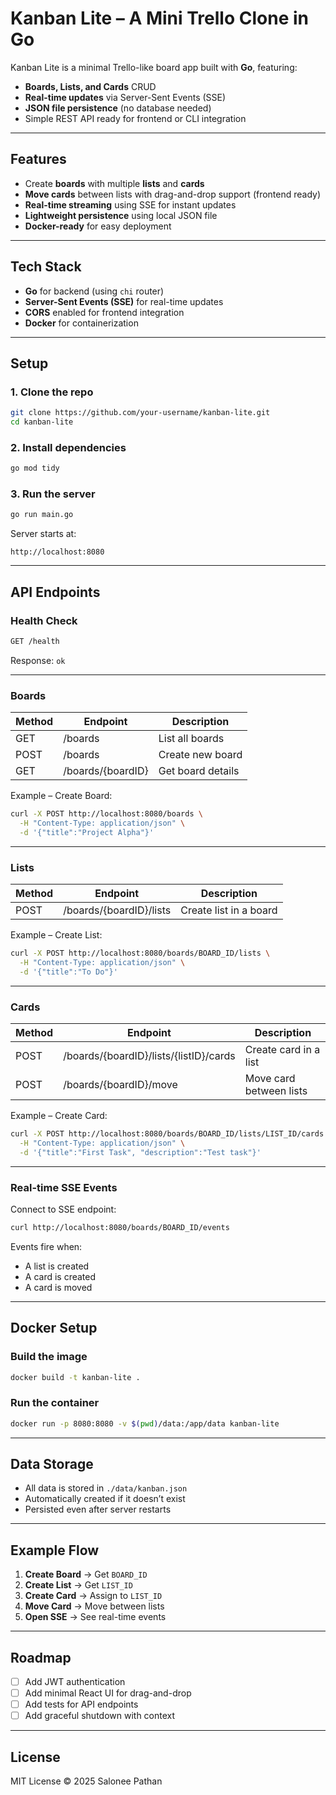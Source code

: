 # Kanban Lite – A Mini Trello Clone in Go

Kanban Lite is a minimal Trello-like board app built with **Go**, featuring:
- **Boards, Lists, and Cards** CRUD
- **Real-time updates** via Server-Sent Events (SSE)
- **JSON file persistence** (no database needed)
- Simple REST API ready for frontend or CLI integration

---

## Features

- Create **boards** with multiple **lists** and **cards**
- **Move cards** between lists with drag-and-drop support (frontend ready)
- **Real-time streaming** using SSE for instant updates
- **Lightweight persistence** using local JSON file
- **Docker-ready** for easy deployment

---

## Tech Stack

- **Go** for backend (using `chi` router)
- **Server-Sent Events (SSE)** for real-time updates
- **CORS** enabled for frontend integration
- **Docker** for containerization

---

## Setup

### 1. Clone the repo
```bash
git clone https://github.com/your-username/kanban-lite.git
cd kanban-lite
````

### 2. Install dependencies

```bash
go mod tidy
```

### 3. Run the server

```bash
go run main.go
```

Server starts at:

```
http://localhost:8080
```

---

## API Endpoints

### Health Check

```bash
GET /health
```

Response: `ok`

---

### Boards

| Method | Endpoint          | Description       |
| ------ | ----------------- | ----------------- |
| GET    | /boards           | List all boards   |
| POST   | /boards           | Create new board  |
| GET    | /boards/{boardID} | Get board details |

Example – Create Board:

```bash
curl -X POST http://localhost:8080/boards \
  -H "Content-Type: application/json" \
  -d '{"title":"Project Alpha"}'
```

---

### Lists

| Method | Endpoint                | Description            |
| ------ | ----------------------- | ---------------------- |
| POST   | /boards/{boardID}/lists | Create list in a board |

Example – Create List:

```bash
curl -X POST http://localhost:8080/boards/BOARD_ID/lists \
  -H "Content-Type: application/json" \
  -d '{"title":"To Do"}'
```

---

### Cards

| Method | Endpoint                               | Description             |
| ------ | -------------------------------------- | ----------------------- |
| POST   | /boards/{boardID}/lists/{listID}/cards | Create card in a list   |
| POST   | /boards/{boardID}/move                 | Move card between lists |

Example – Create Card:

```bash
curl -X POST http://localhost:8080/boards/BOARD_ID/lists/LIST_ID/cards \
  -H "Content-Type: application/json" \
  -d '{"title":"First Task", "description":"Test task"}'
```

---

### Real-time SSE Events

Connect to SSE endpoint:

```bash
curl http://localhost:8080/boards/BOARD_ID/events
```

Events fire when:

* A list is created
* A card is created
* A card is moved

---

## Docker Setup

### Build the image

```bash
docker build -t kanban-lite .
```

### Run the container

```bash
docker run -p 8080:8080 -v $(pwd)/data:/app/data kanban-lite
```

---

## Data Storage

* All data is stored in `./data/kanban.json`
* Automatically created if it doesn’t exist
* Persisted even after server restarts

---

## Example Flow

1. **Create Board** → Get `BOARD_ID`
2. **Create List** → Get `LIST_ID`
3. **Create Card** → Assign to `LIST_ID`
4. **Move Card** → Move between lists
5. **Open SSE** → See real-time events

---

## Roadmap

* [ ] Add JWT authentication
* [ ] Add minimal React UI for drag-and-drop
* [ ] Add tests for API endpoints
* [ ] Add graceful shutdown with context

---

## License

MIT License © 2025 Salonee Pathan
